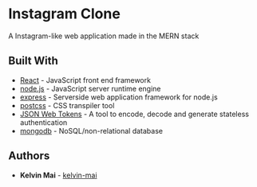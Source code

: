 # Instagram Clone

A Instagram-like web application made in the MERN stack

<!-- ### Features -->

<!-- ### Installing -->

<!-- ## Deployment -->

## Built With

* [React](https://reactjs.org/) - JavaScript front end framework
* [node.js](https://nodejs.org/en/) - JavaScript server runtime engine
* [express](https://expressjs.com/) - Serverside web application framework for node.js
* [postcss](http://postcss.org/) - CSS transpiler tool
* [JSON Web Tokens](https://jwt.io/) - A tool to encode, decode and generate stateless authentication
* [mongodb](https://www.mongodb.com/) - NoSQL/non-relational database

## Authors

* **Kelvin Mai** - [kelvin-mai](https://github.com/kelvin-mai/)
